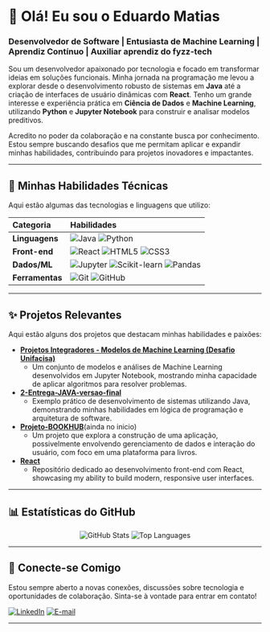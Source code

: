 # 👋 Olá! Eu sou o Eduardo Matias

### Desenvolvedor de Software | Entusiasta de Machine Learning | Aprendiz Contínuo | Auxiliar aprendiz do fyzz-tech

Sou um desenvolvedor apaixonado por tecnologia e focado em transformar ideias em soluções funcionais. Minha jornada na programação me levou a explorar desde o desenvolvimento robusto de sistemas em **Java** até a criação de interfaces de usuário dinâmicas com **React**. Tenho um grande interesse e experiência prática em **Ciência de Dados** e **Machine Learning**, utilizando **Python** e **Jupyter Notebook** para construir e analisar modelos preditivos.

Acredito no poder da colaboração e na constante busca por conhecimento. Estou sempre buscando desafios que me permitam aplicar e expandir minhas habilidades, contribuindo para projetos inovadores e impactantes.

---

## 🚀 Minhas Habilidades Técnicas

Aqui estão algumas das tecnologias e linguagens que utilizo:

| Categoria       | Habilidades                                         |
| :-------------- | :-------------------------------------------------- |
| **Linguagens** | ![Java](https://img.shields.io/badge/Java-007396?style=for-the-badge&logo=java&logoColor=white) ![Python](https://img.shields.io/badge/Python-3776AB?style=for-the-badge&logo=python&logoColor=white) |
| **Front-end** | ![React](https://img.shields.io/badge/React-20232A?style=for-the-badge&logo=react&logoColor=61DAFB) ![HTML5](https://img.shields.io/badge/HTML5-E34F26?style=for-the-badge&logo=html5&logoColor=white) ![CSS3](https://img.shields.io/badge/CSS3-1572B6?style=for-the-badge&logo=css3&logoColor=white) |
| **Dados/ML** | ![Jupyter](https://img.shields.io/badge/Jupyter-F37626?style=for-the-badge&logo=jupyter&logoColor=white) ![Scikit-learn](https://img.shields.io/badge/scikit--learn-F7931E?style=for-the-badge&logo=scikit-learn&logoColor=white) ![Pandas](https://img.shields.io/badge/pandas-150458?style=for-the-badge&logo=pandas&logoColor=white) |
| **Ferramentas** | ![Git](https://img.shields.io/badge/Git-F05032?style=for-the-badge&logo=git&logoColor=white) ![GitHub](https://img.shields.io/badge/GitHub-100000?style=for-the-badge&logo=github&logoColor=white) |

---

## ✨ Projetos Relevantes

Aqui estão alguns dos projetos que destacam minhas habilidades e paixões:

* **[Projetos Integradores - Modelos de Machine Learning (Desafio Unifacisa)](https://github.com/Eduardo-Mati/Projetos-integrador---Desafio-unifacisa---Modelos-de-Machine-Learning)**
    * Um conjunto de modelos e análises de Machine Learning desenvolvidos em Jupyter Notebook, mostrando minha capacidade de aplicar algoritmos para resolver problemas.
* **[2-Entrega-JAVA-versao-final](https://github.com/Eduardo-Mati/2-Entrega-JAVA-versao-final)**
    * Exemplo prático de desenvolvimento de sistemas utilizando Java, demonstrando minhas habilidades em lógica de programação e arquitetura de software.
* **[Projeto-BOOKHUB](https://github.com/Eduardo-Mati/Projeto-BOOKHUB)**(ainda no inicio)
    * Um projeto que explora a construção de uma aplicação, possivelmente envolvendo gerenciamento de dados e interação do usuário, com foco em uma plataforma para livros.
* **[React](https://github.com/Eduardo-Mati/React)**
    * Repositório dedicado ao desenvolvimento front-end com React, showcasing my ability to build modern, responsive user interfaces.

---

## 📊 Estatísticas do GitHub

<p align="center">
  <img src="https://github-readme-stats.vercel.app/api?username=Eduardo-Mati&show_icons=true&theme=vue-dark&hide_title=true&hide=stars" alt="GitHub Stats">
  <img src="https://github-readme-stats.vercel.app/api/top-langs/?username=Eduardo-Mati&layout=compact&theme=vue-dark&hide_title=true&langs_count=5" alt="Top Languages">
</p>

---

## 🤝 Conecte-se Comigo

Estou sempre aberto a novas conexões, discussões sobre tecnologia e oportunidades de colaboração. Sinta-se à vontade para entrar em contato!

[![LinkedIn](https://img.shields.io/badge/LinkedIn-0077B5?style=for-the-badge&logo=linkedin&logoColor=white)](www.linkedin.com/in/eduardo-matias-de-oliveira-eufrasio-721b23301)
[![E-mail](https://img.shields.io/badge/Email-D14836?style=for-the-badge&logo=gmail&logoColor=white)](eduardo.eufrasio@maisunifacisa.com.br)

---
